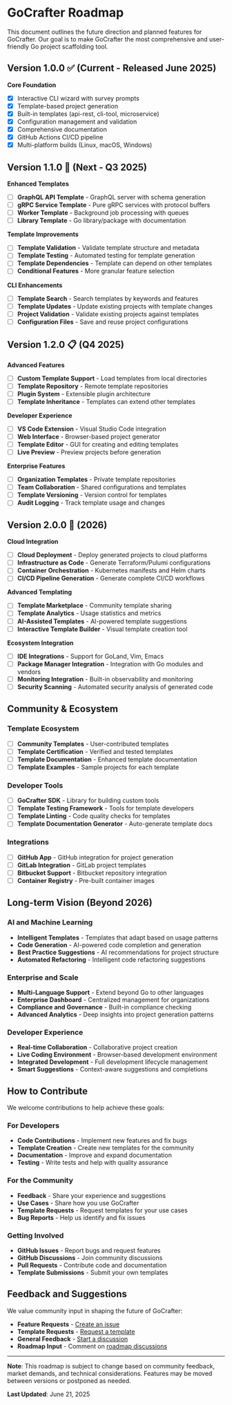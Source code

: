 # GoCrafter Roadmap

This document outlines the future direction and planned features for GoCrafter. Our goal is to make GoCrafter the most comprehensive and user-friendly Go project scaffolding tool.

## Version 1.0.0 ✅ (Current - Released June 2025)

**Core Foundation**

- [x] Interactive CLI wizard with survey prompts
- [x] Template-based project generation
- [x] Built-in templates (api-rest, cli-tool, microservice)
- [x] Configuration management and validation
- [x] Comprehensive documentation
- [x] GitHub Actions CI/CD pipeline
- [x] Multi-platform builds (Linux, macOS, Windows)

## Version 1.1.0 🚧 (Next - Q3 2025)

**Enhanced Templates**

- [ ] **GraphQL API Template** - GraphQL server with schema generation
- [ ] **gRPC Service Template** - Pure gRPC services with protocol buffers
- [ ] **Worker Template** - Background job processing with queues
- [ ] **Library Template** - Go library/package with documentation

**Template Improvements**

- [ ] **Template Validation** - Validate template structure and metadata
- [ ] **Template Testing** - Automated testing for template generation
- [ ] **Template Dependencies** - Template can depend on other templates
- [ ] **Conditional Features** - More granular feature selection

**CLI Enhancements**

- [ ] **Template Search** - Search templates by keywords and features
- [ ] **Template Updates** - Update existing projects with template changes
- [ ] **Project Validation** - Validate existing projects against templates
- [ ] **Configuration Files** - Save and reuse project configurations

## Version 1.2.0 📋 (Q4 2025)

**Advanced Features**

- [ ] **Custom Template Support** - Load templates from local directories
- [ ] **Template Repository** - Remote template repositories
- [ ] **Plugin System** - Extensible plugin architecture
- [ ] **Template Inheritance** - Templates can extend other templates

**Developer Experience**

- [ ] **VS Code Extension** - Visual Studio Code integration
- [ ] **Web Interface** - Browser-based project generator
- [ ] **Template Editor** - GUI for creating and editing templates
- [ ] **Live Preview** - Preview projects before generation

**Enterprise Features**

- [ ] **Organization Templates** - Private template repositories
- [ ] **Team Collaboration** - Shared configurations and templates
- [ ] **Template Versioning** - Version control for templates
- [ ] **Audit Logging** - Track template usage and changes

## Version 2.0.0 🔮 (2026)

**Cloud Integration**

- [ ] **Cloud Deployment** - Deploy generated projects to cloud platforms
- [ ] **Infrastructure as Code** - Generate Terraform/Pulumi configurations
- [ ] **Container Orchestration** - Kubernetes manifests and Helm charts
- [ ] **CI/CD Pipeline Generation** - Generate complete CI/CD workflows

**Advanced Templating**

- [ ] **Template Marketplace** - Community template sharing
- [ ] **Template Analytics** - Usage statistics and metrics
- [ ] **AI-Assisted Templates** - AI-powered template suggestions
- [ ] **Interactive Template Builder** - Visual template creation tool

**Ecosystem Integration**

- [ ] **IDE Integrations** - Support for GoLand, Vim, Emacs
- [ ] **Package Manager Integration** - Integration with Go modules and vendors
- [ ] **Monitoring Integration** - Built-in observability and monitoring
- [ ] **Security Scanning** - Automated security analysis of generated code

## Community & Ecosystem

### Template Ecosystem

- [ ] **Community Templates** - User-contributed templates
- [ ] **Template Certification** - Verified and tested templates
- [ ] **Template Documentation** - Enhanced template documentation
- [ ] **Template Examples** - Sample projects for each template

### Developer Tools

- [ ] **GoCrafter SDK** - Library for building custom tools
- [ ] **Template Testing Framework** - Tools for template developers
- [ ] **Template Linting** - Code quality checks for templates
- [ ] **Template Documentation Generator** - Auto-generate template docs

### Integrations

- [ ] **GitHub App** - GitHub integration for project generation
- [ ] **GitLab Integration** - GitLab project templates
- [ ] **Bitbucket Support** - Bitbucket repository integration
- [ ] **Container Registry** - Pre-built container images

## Long-term Vision (Beyond 2026)

### AI and Machine Learning

- **Intelligent Templates** - Templates that adapt based on usage patterns
- **Code Generation** - AI-powered code completion and generation
- **Best Practice Suggestions** - AI recommendations for project structure
- **Automated Refactoring** - Intelligent code refactoring suggestions

### Enterprise and Scale

- **Multi-Language Support** - Extend beyond Go to other languages
- **Enterprise Dashboard** - Centralized management for organizations
- **Compliance and Governance** - Built-in compliance checking
- **Advanced Analytics** - Deep insights into project generation patterns

### Developer Experience

- **Real-time Collaboration** - Collaborative project creation
- **Live Coding Environment** - Browser-based development environment
- **Integrated Development** - Full development lifecycle management
- **Smart Suggestions** - Context-aware suggestions and completions

## How to Contribute

We welcome contributions to help achieve these goals:

### For Developers

- **Code Contributions** - Implement new features and fix bugs
- **Template Creation** - Create new templates for the community
- **Documentation** - Improve and expand documentation
- **Testing** - Write tests and help with quality assurance

### For the Community

- **Feedback** - Share your experience and suggestions
- **Use Cases** - Share how you use GoCrafter
- **Template Requests** - Request templates for your use cases
- **Bug Reports** - Help us identify and fix issues

### Getting Involved

- **GitHub Issues** - Report bugs and request features
- **GitHub Discussions** - Join community discussions
- **Pull Requests** - Contribute code and documentation
- **Template Submissions** - Submit your own templates

## Feedback and Suggestions

We value community input in shaping the future of GoCrafter:

- **Feature Requests** - [Create an issue](https://github.com/rafa-mori/gocrafter/issues/new?template=feature-request.md)
- **Template Requests** - [Request a template](https://github.com/rafa-mori/gocrafter/issues/new?template=template-request.md)
- **General Feedback** - [Start a discussion](https://github.com/rafa-mori/gocrafter/discussions)
- **Roadmap Input** - Comment on [roadmap discussions](https://github.com/rafa-mori/gocrafter/discussions/categories/roadmap)

---

**Note**: This roadmap is subject to change based on community feedback, market demands, and technical considerations. Features may be moved between versions or postponed as needed.

**Last Updated**: June 21, 2025
